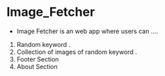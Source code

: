 # Image_Fetcher

- Image Fetcher is an web app where users can  ....

1. Random keyword .
2. Collection of images of random keyword .
3. Footer Section
4. About Section
